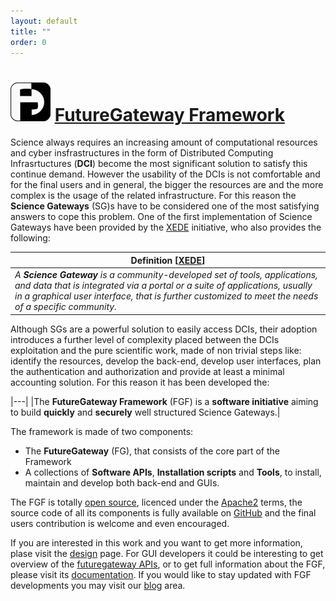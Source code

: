 ```yaml
---
layout: default
title: ""
order: 0
---
```


# ![FGF](/images/fglogo_64.png) [FutureGateway Framework][FGF]

Science always requires an increasing amount of computational resources and cyber insfrastructures in the form of Distributed Computing Infrasrtuctures (**DCI**) become the most significant solution to satisfy this continue demand. However the usability of the DCIs is not comfortable and for the final users and in general, the bigger the resources are and the more complex is the usage of the related infrastructure. For this reason the **Science Gateways** (SG)s have to be considered one of the most satisfying answers to cope this problem.
One of the first implementation of Science Gateways have been provided by the [XEDE](https://www.xsede.org) initiative, who also provides the following:

|**Definition** [[XEDE](https://www.xsede.org/ecosystem/science-gateways)]|
|---|
|*A **Science Gateway** is a community-developed set of tools, applications, and data that is integrated via a portal or a suite of applications, usually in a graphical user interface, that is further customized to meet the needs of a specific community.*|

Although SGs are a powerful solution to easily access DCIs, their adoption introduces a further level of complexity placed between the DCIs exploitation and the pure scientific work, made of non trivial steps like: identify the resources, develop the back-end, develop user interfaces, plan the authentication and authorization and provide at least a minimal accounting solution. For this reason it has been developed the:

|---|
|The **FutureGateway Framework**  (FGF) is a **software initiative** aiming to build **quickly** and **securely** well structured Science Gateways.|

The framework is made of two components:

* The **FutureGateway** (FG), that consists of the core part of the Framework
* A collections of **Software APIs**, **Installation scripts** and **Tools**, to install, maintain and develop both back-end and GUIs.

The FGF is totally [open source][OSI], licenced under the [Apache2][APACHE2] terms, the source code of all its components is fully available on [GitHub][GITHUB] and the final users contribution is welcome and even encouraged.

If you are interested in this work and you want to get more information, plase visit the [design](/design/) page. For GUI developers it could be interesting to get overview of the [futuregateway APIs](/fgfapis/), or to get full information about the FGF, please visit its [documentation](https://github.com/FutureGatewayFramework/fgDocumentation).
If you would like to stay updated with FGF developments you may visit our [blog](/blog/) area.


[FGF]: https://github.com/FutureGatewayFramework
[OSI]: https://opensource.org/osd
[GITHUB]: https://github.com
[APACHE2]: https://www.apache.org/licenses/LICENSE-2.0
